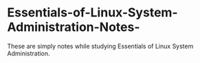 # Essentials-of-Linux-System-Administration-Notes-
These are simply notes while studying Essentials of Linux System Administration. 

